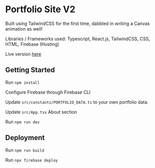 # Portfolio Site V2
Built using TailwindCSS for the first time, dabbled in writing a Canvas animation as well!

Libraries / Frameworks used: Typescript, React.js, TailwindCSS, CSS, HTML, Firebase (Hosting)

Live version [here](https://www.marinanicolai.dev/)

## Getting Started
Run `npm install`

Configure Firebase through Firebase CLI

Update `src/constants/PORTFOLIO_DATA.ts` to your own portfolio data.

Update `src/App.tsx` About section

Run `npm run dev`

## Deployment

Run `npm run build`

Run `npx firebase deploy`
